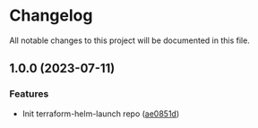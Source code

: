 # Changelog

All notable changes to this project will be documented in this file.

## 1.0.0 (2023-07-11)


### Features

* Init terraform-helm-launch repo ([ae0851d](https://github.com/wandb/terraform-helm-launch/commit/ae0851d144f5f7db88d83eb00034bba3328d1673))

